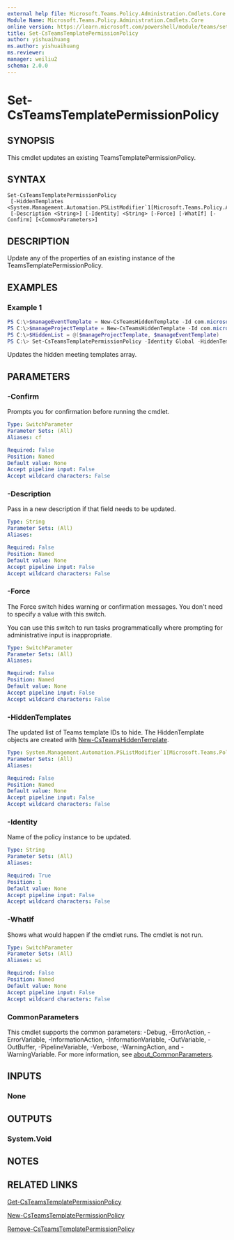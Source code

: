 ```yaml
---
external help file: Microsoft.Teams.Policy.Administration.Cmdlets.Core.dll-Help.xml
Module Name: Microsoft.Teams.Policy.Administration.Cmdlets.Core
online version: https://learn.microsoft.com/powershell/module/teams/set-csteamstemplatepermissionpolicy
title: Set-CsTeamsTemplatePermissionPolicy
author: yishuaihuang
ms.author: yishuaihuang
ms.reviewer: 
manager: weiliu2
schema: 2.0.0
---
```


# Set-CsTeamsTemplatePermissionPolicy

## SYNOPSIS
This cmdlet updates an existing TeamsTemplatePermissionPolicy.

## SYNTAX

```
Set-CsTeamsTemplatePermissionPolicy
 [-HiddenTemplates <System.Management.Automation.PSListModifier`1[Microsoft.Teams.Policy.Administration.Cmdlets.Core.HiddenTemplate]>]
 [-Description <String>] [-Identity] <String> [-Force] [-WhatIf] [-Confirm] [<CommonParameters>]
```

## DESCRIPTION
Update any of the properties of an existing instance of the TeamsTemplatePermissionPolicy.

## EXAMPLES

### Example 1
```powershell
PS C:\>$manageEventTemplate = New-CsTeamsHiddenTemplate -Id com.microsoft.teams.template.ManageAnEvent
PS C:\>$manageProjectTemplate = New-CsTeamsHiddenTemplate -Id com.microsoft.teams.template.ManageAProject
PS C:\>$HiddenList = @($manageProjectTemplate, $manageEventTemplate)
PS C:\> Set-CsTeamsTemplatePermissionPolicy -Identity Global -HiddenTemplates $HiddenList    
```

Updates the hidden meeting templates array.

## PARAMETERS

### -Confirm
Prompts you for confirmation before running the cmdlet.

```yaml
Type: SwitchParameter
Parameter Sets: (All)
Aliases: cf

Required: False
Position: Named
Default value: None
Accept pipeline input: False
Accept wildcard characters: False
```

### -Description
Pass in a new description if that field needs to be updated.

```yaml
Type: String
Parameter Sets: (All)
Aliases:

Required: False
Position: Named
Default value: None
Accept pipeline input: False
Accept wildcard characters: False
```

### -Force
The Force switch hides warning or confirmation messages. You don't need to specify a value with this switch.

You can use this switch to run tasks programmatically where prompting for administrative input is inappropriate.

```yaml
Type: SwitchParameter
Parameter Sets: (All)
Aliases:

Required: False
Position: Named
Default value: None
Accept pipeline input: False
Accept wildcard characters: False
```

### -HiddenTemplates
The updated list of Teams template IDs to hide.
The HiddenTemplate objects are created with [New-CsTeamsHiddenTemplate](New-CsTeamsHiddenTemplate.md).

```yaml
Type: System.Management.Automation.PSListModifier`1[Microsoft.Teams.Policy.Administration.Cmdlets.Core.HiddenTemplate]
Parameter Sets: (All)
Aliases:

Required: False
Position: Named
Default value: None
Accept pipeline input: False
Accept wildcard characters: False
```

### -Identity
Name of the policy instance to be updated.

```yaml
Type: String
Parameter Sets: (All)
Aliases:

Required: True
Position: 1
Default value: None
Accept pipeline input: False
Accept wildcard characters: False
```

### -WhatIf
Shows what would happen if the cmdlet runs.
The cmdlet is not run.

```yaml
Type: SwitchParameter
Parameter Sets: (All)
Aliases: wi

Required: False
Position: Named
Default value: None
Accept pipeline input: False
Accept wildcard characters: False
```

### CommonParameters
This cmdlet supports the common parameters: -Debug, -ErrorAction, -ErrorVariable, -InformationAction, -InformationVariable, -OutVariable, -OutBuffer, -PipelineVariable, -Verbose, -WarningAction, and -WarningVariable. For more information, see [about_CommonParameters](http://go.microsoft.com/fwlink/?LinkID=113216).

## INPUTS

### None

## OUTPUTS

### System.Void

## NOTES

## RELATED LINKS
[Get-CsTeamsTemplatePermissionPolicy](Get-CsTeamsTemplatePermissionPolicy.md)

[New-CsTeamsTemplatePermissionPolicy](New-CsTeamsTemplatePermissionPolicy.md)

[Remove-CsTeamsTemplatePermissionPolicy](Remove-CsTeamsTemplatePermissionPolicy.md)
